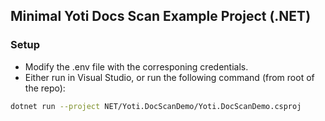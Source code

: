 ## Minimal Yoti Docs Scan Example Project (.NET)

### Setup

* Modify the .env file with the corresponing credentials.
* Either run in Visual Studio, or run the following command (from root of the repo):

```bash
dotnet run --project NET/Yoti.DocScanDemo/Yoti.DocScanDemo.csproj
```
